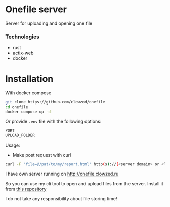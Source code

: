 # Onefile server
Server for uploading and opening one file
### Technologies
- rust
- actix-web
- docker

# Installation
With docker compose
```bash
git clone https://github.com/clowzed/onefile
cd onefile
docker compose up -d
```

Or provide `.env` file with the following options:
```bash
PORT
UPLOAD_FOLDER
```

Usage:
- Make post request with curl

```bash
curl -F 'file=@/pat/to/my/report.html' http(s)://(<server domain> or <localhost> or <ip>)/upload
```

I have own server running on http://onefile.clowzed.ru

So you can use my cli tool to open and upload files from the server. 
Install it from [this repository](https://github.com/clowzed/ofcli)


I do not take any responsibility about file storing time!


